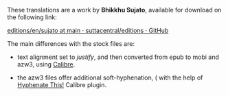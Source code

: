 These translations are a work by **Bhikkhu Sujato**, available for download on the following link:

[editions/en/sujato at main · suttacentral/editions · GitHub](https://github.com/suttacentral/editions/tree/main/en/sujato)

The main differences with the stock files are:

- text alignment set to *justify*, and then converted from epub to mobi and azw3, using [Calibre](https://calibre-ebook.com/).

- the azw3 files offer additional soft-hyphenation, ( with the help of [Hyphenate This!](https://www.mobileread.com/forums/showthread.php?t=208534) Calibre plugin.